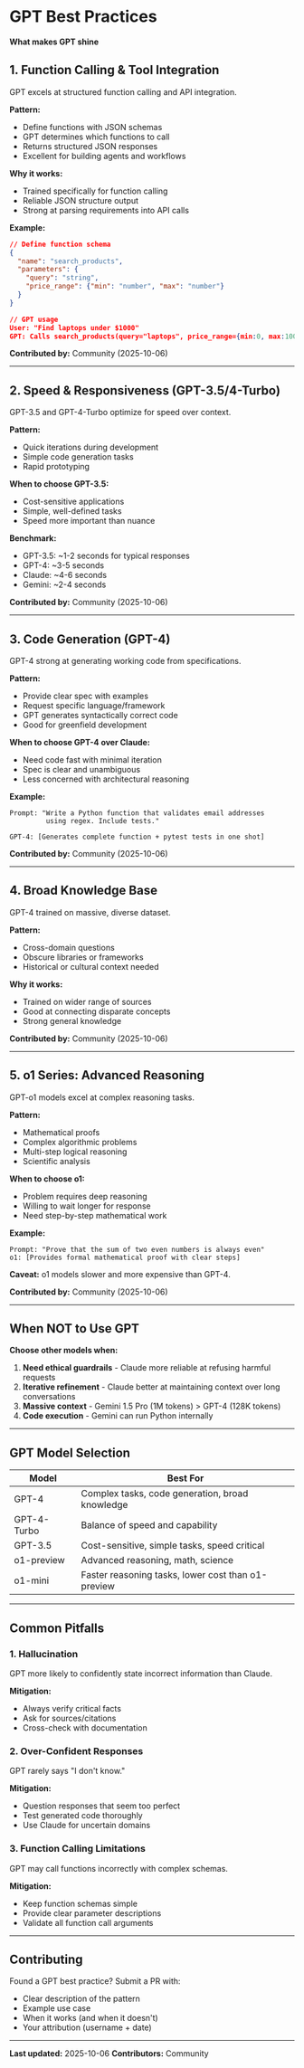 # GPT Best Practices

**What makes GPT shine**

## 1. Function Calling & Tool Integration

GPT excels at structured function calling and API integration.

**Pattern:**
- Define functions with JSON schemas
- GPT determines which functions to call
- Returns structured JSON responses
- Excellent for building agents and workflows

**Why it works:**
- Trained specifically for function calling
- Reliable JSON structure output
- Strong at parsing requirements into API calls

**Example:**
```json
// Define function schema
{
  "name": "search_products",
  "parameters": {
    "query": "string",
    "price_range": {"min": "number", "max": "number"}
  }
}

// GPT usage
User: "Find laptops under $1000"
GPT: Calls search_products(query="laptops", price_range={min:0, max:1000})
```

**Contributed by:** Community (2025-10-06)

---

## 2. Speed & Responsiveness (GPT-3.5/4-Turbo)

GPT-3.5 and GPT-4-Turbo optimize for speed over context.

**Pattern:**
- Quick iterations during development
- Simple code generation tasks
- Rapid prototyping

**When to choose GPT-3.5:**
- Cost-sensitive applications
- Simple, well-defined tasks
- Speed more important than nuance

**Benchmark:**
- GPT-3.5: ~1-2 seconds for typical responses
- GPT-4: ~3-5 seconds
- Claude: ~4-6 seconds
- Gemini: ~2-4 seconds

**Contributed by:** Community (2025-10-06)

---

## 3. Code Generation (GPT-4)

GPT-4 strong at generating working code from specifications.

**Pattern:**
- Provide clear spec with examples
- Request specific language/framework
- GPT generates syntactically correct code
- Good for greenfield development

**When to choose GPT-4 over Claude:**
- Need code fast with minimal iteration
- Spec is clear and unambiguous
- Less concerned with architectural reasoning

**Example:**
```
Prompt: "Write a Python function that validates email addresses
         using regex. Include tests."

GPT-4: [Generates complete function + pytest tests in one shot]
```

**Contributed by:** Community (2025-10-06)

---

## 4. Broad Knowledge Base

GPT-4 trained on massive, diverse dataset.

**Pattern:**
- Cross-domain questions
- Obscure libraries or frameworks
- Historical or cultural context needed

**Why it works:**
- Trained on wider range of sources
- Good at connecting disparate concepts
- Strong general knowledge

**Contributed by:** Community (2025-10-06)

---

## 5. o1 Series: Advanced Reasoning

GPT-o1 models excel at complex reasoning tasks.

**Pattern:**
- Mathematical proofs
- Complex algorithmic problems
- Multi-step logical reasoning
- Scientific analysis

**When to choose o1:**
- Problem requires deep reasoning
- Willing to wait longer for response
- Need step-by-step mathematical work

**Example:**
```
Prompt: "Prove that the sum of two even numbers is always even"
o1: [Provides formal mathematical proof with clear steps]
```

**Caveat:** o1 models slower and more expensive than GPT-4.

**Contributed by:** Community (2025-10-06)

---

## When NOT to Use GPT

**Choose other models when:**

1. **Need ethical guardrails** - Claude more reliable at refusing harmful requests
2. **Iterative refinement** - Claude better at maintaining context over long conversations
3. **Massive context** - Gemini 1.5 Pro (1M tokens) > GPT-4 (128K tokens)
4. **Code execution** - Gemini can run Python internally

---

## GPT Model Selection

| Model | Best For |
|-------|----------|
| GPT-4 | Complex tasks, code generation, broad knowledge |
| GPT-4-Turbo | Balance of speed and capability |
| GPT-3.5 | Cost-sensitive, simple tasks, speed critical |
| o1-preview | Advanced reasoning, math, science |
| o1-mini | Faster reasoning tasks, lower cost than o1-preview |

---

## Common Pitfalls

### 1. Hallucination
GPT more likely to confidently state incorrect information than Claude.

**Mitigation:**
- Always verify critical facts
- Ask for sources/citations
- Cross-check with documentation

### 2. Over-Confident Responses
GPT rarely says "I don't know."

**Mitigation:**
- Question responses that seem too perfect
- Test generated code thoroughly
- Use Claude for uncertain domains

### 3. Function Calling Limitations
GPT may call functions incorrectly with complex schemas.

**Mitigation:**
- Keep function schemas simple
- Provide clear parameter descriptions
- Validate all function call arguments

---

## Contributing

Found a GPT best practice? Submit a PR with:
- Clear description of the pattern
- Example use case
- When it works (and when it doesn't)
- Your attribution (username + date)

---

**Last updated:** 2025-10-06
**Contributors:** Community
